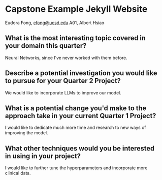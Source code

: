 # Capstone Example Jekyll Website

Eudora Fong, efong@ucsd.edu
A01, Albert Hsiao

## What is the most interesting topic covered in your domain this quarter?
Neural Networks, since I've never worked with them before.

## Describe a potential investigation you would like to pursue for your Quarter 2 Project?
We would like to incorporate LLMs to improve our model.

## What is a potential change you'd make to the approach take in your current Quarter 1 Project?
I would like to dedicate much more time and research to new ways of improving the model.

## What other techniques would you be interested in using in your project?
I would like to further tune the hyperparameters and incorporate more clinical data.

